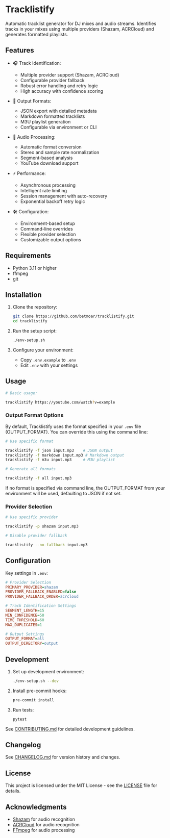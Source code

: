 # Tracklistify

Automatic tracklist generator for DJ mixes and audio streams. Identifies tracks in your mixes using multiple providers (Shazam, ACRCloud) and generates formatted playlists.

## Features

- 🎧 Track Identification:
  - Multiple provider support (Shazam, ACRCloud)
  - Configurable provider fallback
  - Robust error handling and retry logic
  - High accuracy with confidence scoring

- 📝 Output Formats:
  - JSON export with detailed metadata
  - Markdown formatted tracklists
  - M3U playlist generation
  - Configurable via environment or CLI

- 🔄 Audio Processing:
  - Automatic format conversion
  - Stereo and sample rate normalization
  - Segment-based analysis
  - YouTube download support

- ⚡ Performance:
  - Asynchronous processing
  - Intelligent rate limiting
  - Session management with auto-recovery
  - Exponential backoff retry logic

- 🛠️ Configuration:
  - Environment-based setup
  - Command-line overrides
  - Flexible provider selection
  - Customizable output options

## Requirements

- Python 3.11 or higher
- ffmpeg
- git

## Installation

1. Clone the repository:
   ```bash
   git clone https://github.com/betmoar/tracklistify.git
   cd tracklistify
   ```

2. Run the setup script:
   ```bash
   ./env-setup.sh
   ```

3. Configure your environment:
   - Copy `.env.example` to `.env`
   - Edit `.env` with your settings

## Usage

   ```bash
# Basic usage:

tracklistify https://youtube.com/watch?v=example
```

### Output Format Options

By default, Tracklistify uses the format specified in your `.env` file (OUTPUT_FORMAT). You can override this using the command line:

   ```bash
# Use specific format

tracklistify -f json input.mp3    # JSON output
tracklistify -f markdown input.mp3 # Markdown output
tracklistify -f m3u input.mp3     # M3U playlist

# Generate all formats

tracklistify -f all input.mp3
```

If no format is specified via command line, the OUTPUT_FORMAT from your environment will be used, defaulting to JSON if not set.

### Provider Selection

```bash
# Use specific provider

tracklistify -p shazam input.mp3

# Disable provider fallback

tracklistify --no-fallback input.mp3
   ```

## Configuration

Key settings in `.env`:

```ini
# Provider Selection
PRIMARY_PROVIDER=shazam
PROVIDER_FALLBACK_ENABLED=false
PROVIDER_FALLBACK_ORDER=acrcloud

# Track Identification Settings
SEGMENT_LENGTH=15
MIN_CONFIDENCE=50
TIME_THRESHOLD=60
MAX_DUPLICATES=1

# Output Settings
OUTPUT_FORMAT=all
OUTPUT_DIRECTORY=output
```

## Development

1. Set up development environment:
   ```bash
   ./env-setup.sh --dev
   ```

2. Install pre-commit hooks:
   ```bash
   pre-commit install
   ```

3. Run tests:
   ```bash
   pytest
   ```

See [CONTRIBUTING.md](CONTRIBUTING.md) for detailed development guidelines.

## Changelog

See [CHANGELOG.md](CHANGELOG.md) for version history and changes.

## License

This project is licensed under the MIT License - see the [LICENSE](LICENSE) file for details.

## Acknowledgments

- [Shazam](https://www.shazam.com/) for audio recognition
- [ACRCloud](https://www.acrcloud.com/) for audio recognition
- [FFmpeg](https://ffmpeg.org/) for audio processing